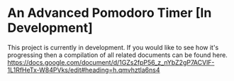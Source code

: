 # An Advanced Pomodoro Timer [In Development]

This project is currently in development. If you would like to see how it's progressing then a compilation of all related documents can be found here. 
https://docs.google.com/document/d/1GZs2fpP56_z_nYbZ2gP7ACVlF-1L1RfHeTx-W84PVks/edit#heading=h.qmvhztla6ns4
